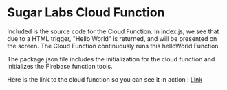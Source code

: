 # Sugar Labs Cloud Function

Included is the source code for the Cloud Function. In index.js, we see that due to a HTML trigger, "Hello World" is returned, and will be presented on the screen. The Cloud Function continuously runs this helloWorld Function.

The package.json file includes the initialization for the cloud function and initializes the Firebase function tools.

Here is the link to the cloud function so you can see it in action : <a href="https://us-central1-sugar-labs.cloudfunctions.net/HelloWorldFunction">Link</a>
